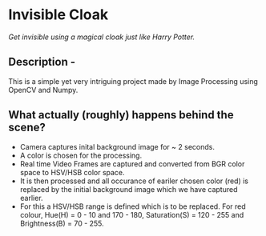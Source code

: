 # Invisible Cloak

_Get invisible using a magical cloak just like Harry Potter._

## Description - 

This is a simple yet very intriguing project made by Image Processing using OpenCV and Numpy.

## What actually (roughly) happens behind the scene?

* Camera captures inital background image for ~ 2 seconds.
* A color is chosen for the processing.
* Real time Video Frames are captured and converted from BGR color space to HSV/HSB color space.
* It is then processed and all occurance of eariler chosen color (red) is replaced by the initial background image which we have captured earlier.
* For this a HSV/HSB range is defined  which is to be replaced. For red colour, Hue(H) = 0 - 10 and 170 - 180, Saturation(S) = 120 - 255 and Brightness(B) = 70 - 255.

